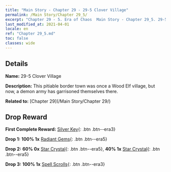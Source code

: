 ```yaml
---
title: "Main Story - Chapter 29 - 29-5 Clover Village"
permalink: /Main Story/Chapter 29_5/
excerpt: "Chapter 29 - 5. Era of Chaos  Main Story - Chapter 29_5. 29-5 Clover Village"
last_modified_at: 2021-04-01
locale: en
ref: "Chapter 29_5.md"
toc: false
classes: wide
---
```


## Details

 **Name:** 29-5 Clover Village

 **Description:** This pitiable border town was once a Wood Elf village, but now, a demon army has garrisoned themselves there.

 **Related to:** [Chapter 29](/Main Story/Chapter 29/)

## Drop Reward

 **First Complete Reward:** [Silver Key](/Items/con_693/){: .btn .btn--era3}

 **Drop 1:** **100% 1x** [Radiant Gems](/Items/mat_100/){: .btn .btn--era5}

 **Drop 2:** **60% 0x** [Star Crystal](/Items/mat_94/){: .btn .btn--era5}, **40% 1x** [Star Crystal](/Items/mat_94/){: .btn .btn--era5}

 **Drop 3:** **100% 1x** [Spell Scrolls](/Items/con_694/){: .btn .btn--era3}

